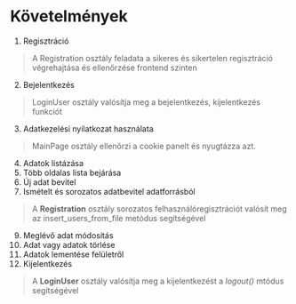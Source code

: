 
# Követelmények

1. Regisztráció
>A Registration osztály feladata a sikeres és sikertelen regisztráció
>végrehajtása és ellenőrzése frontend szinten
2. Bejelentkezés
>LoginUser osztály valósítja meg a bejelentkezés, kijelentkezés funkciót
3. Adatkezelési nyilatkozat használata  
>MainPage osztály ellenőrzi a cookie panelt 
>és nyugtázza azt.
4. Adatok listázása
5. Több oldalas lista bejárása
6. Új adat bevitel
7. Ismételt és sorozatos adatbevitel adatforrásból 

> A **Registration** osztály sorozatos 
>felhasználóregisztrációt valósít meg az insert_users_from_file
>metódus segítségével

9. Meglévő adat módosítás
9. Adat vagy adatok törlése
10. Adatok lementése felületről
11. Kijelentkezés
> A **LoginUser** osztály valósítja meg a kijelentkezést a _logout()_ mtódus
> segítségével
